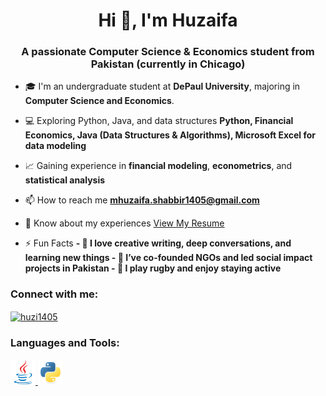 <h1 align="center">Hi 👋, I'm Huzaifa</h1>
<h3 align="center">A passionate Computer Science & Economics student from Pakistan (currently in Chicago)</h3>

- 🎓 I'm an undergraduate student at **DePaul University**, majoring in **Computer Science and Economics**.

- 💻 Exploring Python, Java, and data structures **Python, Financial Economics, Java (Data Structures & Algorithms), Microsoft Excel for data modeling**
  
- 📈 Gaining experience in **financial modeling**, **econometrics**, and **statistical analysis**

- 📫 How to reach me **mhuzaifa.shabbir1405@gmail.com**

- 📄 Know about my experiences [View My Resume](https://drive.google.com/file/d/1of3RqBQKvIY5dzMYokGMgXNpCFAR8xsM/view?usp=sharing)

- ⚡ Fun Facts **- 🧠 I love creative writing, deep conversations, and learning new things - 🌱 I’ve co-founded NGOs and led social impact projects in Pakistan - 🏉 I play rugby and enjoy staying active**

<h3 align="left">Connect with me:</h3>
<p align="left">
  <a href="https://www.linkedin.com/in/huzi1405/" target="_blank">
    <img align="center" src="https://raw.githubusercontent.com/rahuldkjain/github-profile-readme-generator/master/src/images/icons/Social/linked-in-alt.svg" alt="huzi1405" height="30" width="40" />
  </a>
</p>

<h3 align="left">Languages and Tools:</h3>
<p align="left"> <a href="https://www.java.com" target="_blank" rel="noreferrer"> <img src="https://raw.githubusercontent.com/devicons/devicon/master/icons/java/java-original.svg" alt="java" width="40" height="40"/> </a> <a href="https://www.python.org" target="_blank" rel="noreferrer"> <img src="https://raw.githubusercontent.com/devicons/devicon/master/icons/python/python-original.svg" alt="python" width="40" height="40"/> </a> </p>
